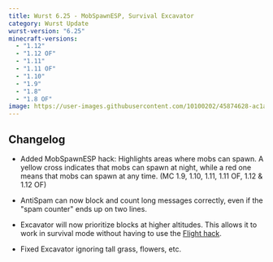 ```yaml
---
title: Wurst 6.25 - MobSpawnESP, Survival Excavator
category: Wurst Update
wurst-version: "6.25"
minecraft-versions:
  - "1.12"
  - "1.12 OF"
  - "1.11"
  - "1.11 OF"
  - "1.10"
  - "1.9"
  - "1.8"
  - "1.8 OF"
image: https://user-images.githubusercontent.com/10100202/45874628-ac1a9480-bd95-11e8-86d4-266d7981ff0d.jpg
---
```

## Changelog

- Added MobSpawnESP hack: Highlights areas where mobs can spawn. A yellow cross indicates that mobs can spawn at night, while a red one means that mobs can spawn at any time. (MC 1.9, 1.10, 1.11, 1.11 OF, 1.12 & 1.12 OF)

- AntiSpam can now block and count long messages correctly, even if the "spam counter" ends up on two lines.

- Excavator will now prioritize blocks at higher altitudes. This allows it to work in survival mode without having to use the [Flight hack](https://wiki.wurstclient.net/flight).

- Fixed Excavator ignoring tall grass, flowers, etc.
